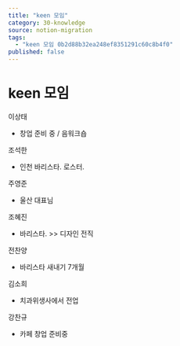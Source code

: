 ```yaml
---
title: "keen 모임"
category: 30-knowledge
source: notion-migration
tags:
  - "keen 모임 0b2d88b32ea248ef8351291c60c8b4f0"
published: false
---
```


# keen 모임

이상태

* 창업 준비 중 / 음워크숍

조석한

* 인천 바리스타. 로스터.

주영준

* 울산 대표님

조혜진

* 바리스타. >> 디자인 전직

전찬양

* 바리스타 새내기 7개월

김소희

* 치과위생사에서 전업

강찬규

* 카페 창업 준비중
